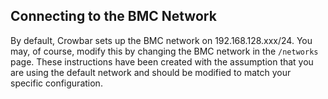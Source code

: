 ## Connecting to the BMC Network

By default, Crowbar sets up the BMC network on 192.168.128.xxx/24.  You may, of course, modify this by changing the BMC network in the `/networks` page.  These instructions have been created with the assumption that you are using the default network and should be modified to match your specific configuration.
